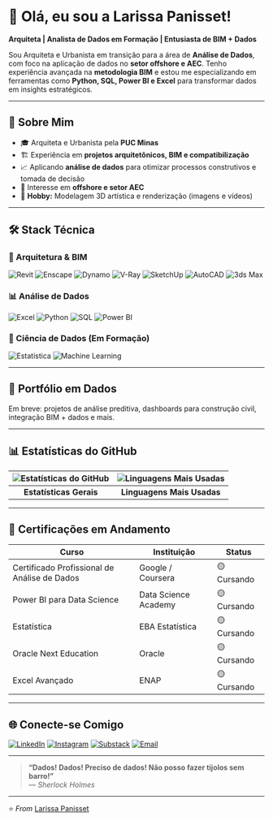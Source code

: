 # 👋 Olá, eu sou a Larissa Panisset!


**Arquiteta | Analista de Dados em Formação | Entusiasta de BIM + Dados**


Sou Arquiteta e Urbanista em transição para a área de **Análise de Dados**, com foco na aplicação de dados no **setor offshore e AEC**. Tenho experiência avançada na **metodologia BIM** e estou me especializando em ferramentas como **Python, SQL, Power BI e Excel** para transformar dados em insights estratégicos.


---


## 🚀 Sobre Mim


- 🎓 Arquiteta e Urbanista pela **PUC Minas**
- 🏗️ Experiência em **projetos arquitetônicos, BIM e compatibilização**
- 📈 Aplicando **análise de dados** para otimizar processos construtivos e tomada de decisão
- 🌊 Interesse em **offshore e setor AEC**
- 🎨 **Hobby:** Modelagem 3D artística e renderização (imagens e vídeos)

---


## 🛠️ Stack Técnica


### 📐 Arquitetura & BIM
![Revit](https://img.shields.io/badge/Revit-Avançado-FF6B6B?style=flat&logo=autodesk)
![Enscape](https://img.shields.io/badge/Enscape-Avançado-00C7B1?style=flat)
![Dynamo](https://img.shields.io/badge/Dynamo-Intermediário-FFA500?style=flat)
![V-Ray](https://img.shields.io/badge/V--Ray-Intermediário-000000?style=flat&logo=v-ray)
![SketchUp](https://img.shields.io/badge/SketchUp-Intermediário-005F9E?style=flat&logo=sketchup)
![AutoCAD](https://img.shields.io/badge/AutoCAD-Básico-003399?style=flat&logo=autodesk)
![3ds Max](https://img.shields.io/badge/3ds_Max-Básico-2D7DBA?style=flat&logo=3dsmax)

### 📊 Análise de Dados
![Excel](https://img.shields.io/badge/Excel-Intermediário-217346?style=flat&logo=microsoftexcel)
![Python](https://img.shields.io/badge/Python-Intermediário-3776AB?style=flat&logo=python)
![SQL](https://img.shields.io/badge/SQL-Cursando-336791?style=flat&logo=postgresql)
![Power BI](https://img.shields.io/badge/Power_BI-Cursando-F2C811?style=flat&logo=powerbi)



### 🧠 Ciência de Dados (Em Formação)
![Estatística](https://img.shields.io/badge/Estatística-Cursando-008080?style=flat)
![Machine Learning](https://img.shields.io/badge/Machine_Learning-Em_Breve-FF6384?style=flat)


---


## 📂 Portfólio em Dados


Em breve: projetos de análise preditiva, dashboards para construção civil, integração BIM + dados e mais.


---


## 📊 Estatísticas do GitHub


<div align="center">
  
| ![Estatísticas do GitHub](https://github-readme-stats.vercel.app/api?username=LarissaPanisset&show_icons=true&theme=radical&count_private=true&hide=prs,issues&custom_title=Estatísticas%20do%20GitHub&card_width=400) | ![Linguagens Mais Usadas](https://github-readme-stats.vercel.app/api/top-langs/?username=LarissaPanisset&layout=compact&theme=radical&langs_count=6&size_weight=0.5&count_weight=0.5&card_width=400&hide=php,ruby,shell) |
|:-:|:-:|
| **Estatísticas Gerais** | **Linguagens Mais Usadas** |

</div>


---


## 📜 Certificações em Andamento


| Curso | Instituição | Status |
|-------|-------------|--------|
| Certificado Profissional de Análise de Dados | Google / Coursera | 🟡 Cursando |
| Power BI para Data Science | Data Science Academy | 🟡 Cursando |
| Estatística | EBA Estatística| 🟡 Cursando |
| Oracle Next Education | Oracle | 🟡 Cursando |
| Excel Avançado | ENAP | 🟡 Cursando |


---


## 🌐 Conecte-se Comigo


[![LinkedIn](https://img.shields.io/badge/LinkedIn-Larissa_Panisset-0077B5?style=flat&logo=linkedin)](https://linkedin.com/in/seu-linkedin)
[![Instagram](https://img.shields.io/badge/Instagram-@larissapps-E4405F?style=flat&logo=instagram)](https://www.instagram.com/larissapps/?next=%2F)
[![Substack](https://img.shields.io/badge/Substack-Assine_meu_newsletter-FF6719?style=flat&logo=substack)](https://seuusuario.substack.com) [![Email](https://img.shields.io/badge/Email-panisset.larissa@gmail.com-D14836?style=flat&logo=gmail)](mailto:panisset.larissa@gmail.com)




---


> **“Dados! Dados! Preciso de dados! Não posso fazer tijolos sem barro!”**  
> — *Sherlock Holmes*


---


⭐️ *From* [Larissa Panisset](https://github.com/LarissaPanisset)


